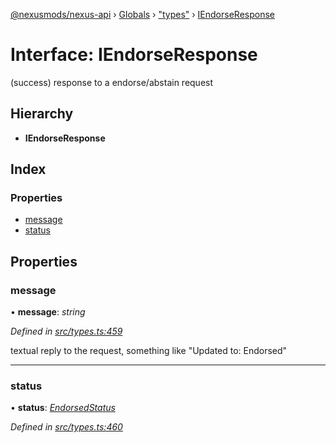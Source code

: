 [@nexusmods/nexus-api](../README.md) › [Globals](../globals.md) › ["types"](../modules/_types_.md) › [IEndorseResponse](_types_.iendorseresponse.md)

# Interface: IEndorseResponse

(success) response to a endorse/abstain request

## Hierarchy

* **IEndorseResponse**

## Index

### Properties

* [message](_types_.iendorseresponse.md#message)
* [status](_types_.iendorseresponse.md#status)

## Properties

###  message

• **message**: *string*

*Defined in [src/types.ts:459](https://github.com/Nexus-Mods/node-nexus-api/blob/af3f187/src/types.ts#L459)*

textual reply to the request, something like "Updated to: Endorsed"

___

###  status

• **status**: *[EndorsedStatus](../modules/_types_.md#endorsedstatus)*

*Defined in [src/types.ts:460](https://github.com/Nexus-Mods/node-nexus-api/blob/af3f187/src/types.ts#L460)*
